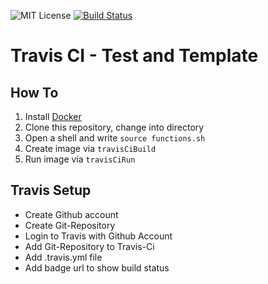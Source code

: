 ![MIT License](https://img.shields.io/github/license/mashape/apistatus.svg)
[![Build Status](https://travis-ci.org/AHeimberger/TravisCI.svg?branch=master)](https://travis-ci.org/AHeimberger/TravisCI)

# Travis CI - Test and Template


## How To
1. Install [Docker](https://www.docker.com/)
2. Clone this repository, change into directory
3. Open a shell and write `source functions.sh`
4. Create image via `travisCiBuild`
5. Run image via `travisCiRun`


## Travis Setup
- Create Github account
- Create Git-Repository
- Login to Travis with Github Account
- Add Git-Repository to Travis-Ci
- Add .travis.yml file
- Add badge url to show build status
